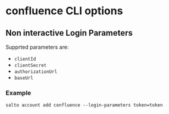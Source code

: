 # confluence CLI options

## Non interactive Login Parameters

Supprted parameters are:

- `clientId`
- `clientSecret`
- `authorizationUrl`
- `baseUrl`

### Example

```
salto account add confluence --login-parameters token=token
```
